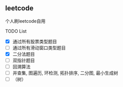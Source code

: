 ## leetcode
个人刷leetcode自用

TODO List

- [x] 通过所有股票类型题目
- [ ] 通过所有滑动窗口类型题目
- [x] 二分法题目
- [ ] 双指针题目
- [ ] 回溯算法
- [ ] 并查集, 图遍历, 环检测, 拓扑排序, 二分图, 最小生成树
- [ ] （树）
